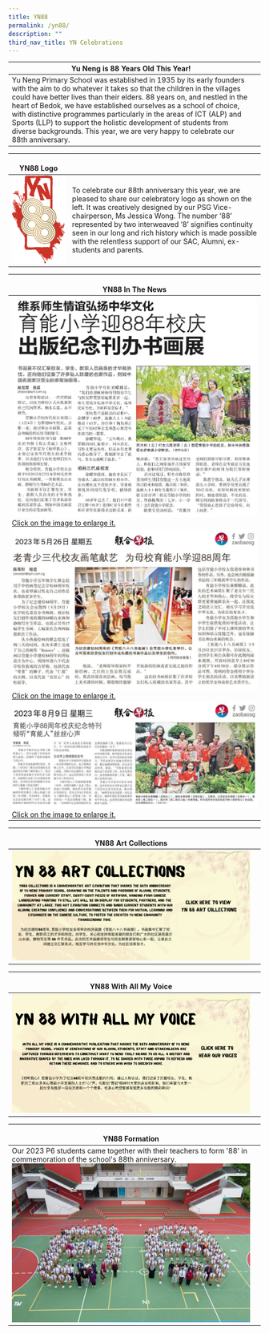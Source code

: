 ```yaml
---
title: YN88
permalink: /yn88/
description: ""
third_nav_title: YN Celebrations
---
```

| Yu Neng is 88 Years Old This Year! |  |
| -------- | -------- |
|Yu Neng Primary School was established in 1935 by its early founders with the aim to do whatever it takes so that the children in the villages could have better lives than their elders. 88 years on, and nestled in the heart of Bedok, we have established ourselves as a school of choice, with distinctive programmes particularly in the areas of ICT (ALP) and Sports (LLP) to support the holistic development of students from diverse backgrounds. This year, we are very happy to celebrate our 88th anniversary.|

|<br>YN88 Logo |  |
| -------- | -------- |
|![](/images/YN88-logo-final.png)  |To celebrate our 88th anniversary this year, we are pleased to share our celebratory logo as shown on the left. It was creatively designed by our PSG Vice-chairperson, Ms Jessica Wong. The number ‘88’ represented by two interweaved ‘8’ signifies continuity seen in our long and rich history which is made possible with the relentless support of our SAC, Alumni, ex-students and parents.|

| <br><b>YN88 In The News</b> |
| -------- | 
| <a href="/images/YN88%20paper%20article.png"><img src="/images/YN88%20paper%20article.png">Click on the image to enlarge it.</a>   |
| <a href="/images/yn88%20news.jfif"><img src="/images/yn88%20news.jfif">Click on the image to enlarge it.</a>    |
| <a href="/images/article%203.jfif"><img src="/images/article%203.jfif">Click on the image to enlarge it.</a>   


|<br>YN88 Art Collections |  |
| -------- | -------- |
<a href="https://www.yunengpri.moe.edu.sg/yn88artcollections/"><img src="/images/YN88%20Collections.png"></a> |

|<br>YN88 With All My Voice  |  |
| -------- | -------- |
<a href="https://go.gov.sg/yn88wamv"><img src="/images/yn88%20with%20all%20my%20voice4.png"></a>|


|<br>YN88 Formation  |  |
| -------- | -------- |
Our 2023 P6 students came together with their teachers to form '88' in commemoration of the school's 88th anniversary. ![YN88 formation](/images/yn88%20formation.jpg)|